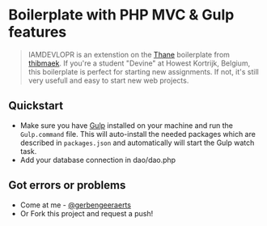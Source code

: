 # Boilerplate with PHP MVC & Gulp features
>IAMDEVLOPR is an extenstion on the [Thane](https://github.com/thibmaek/Thane) boilerplate from [thibmaek](https://github.com/thibmaek). If you're a student "Devine" at Howest Kortrijk, Belgium, this boilerplate is perfect for starting new assignments. If not, it's still very usefull and easy to start new web projects.

## Quickstart
* Make sure you have [Gulp](http://gulpjs.com) installed on your machine and run the `Gulp.command` file. This will auto-install the needed packages which are described in `packages.json` and automatically will start the Gulp watch task.
* Add your database connection in dao/dao.php

## Got errors or problems
* Come at me - [@gerbengeeraerts](https://twitter.com/gerbengeeraerts)
* Or Fork this project and request a push!
